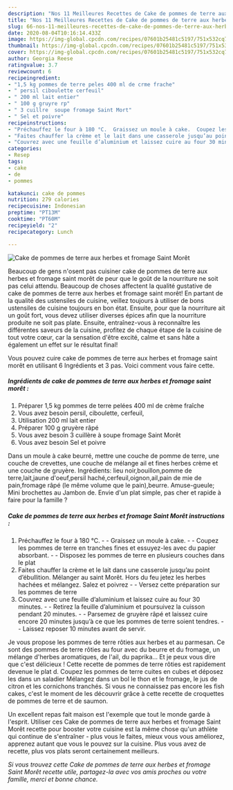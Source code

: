 ```yaml
---
description: "Nos 11 Meilleures Recettes de Cake de pommes de terre aux herbes et fromage Saint Morêt"
title: "Nos 11 Meilleures Recettes de Cake de pommes de terre aux herbes et fromage Saint Morêt"
slug: 66-nos-11-meilleures-recettes-de-cake-de-pommes-de-terre-aux-herbes-et-fromage-saint-moret
date: 2020-08-04T10:16:14.433Z
image: https://img-global.cpcdn.com/recipes/07601b25481c5197/751x532cq70/cake-de-pommes-de-terre-aux-herbes-et-fromage-saint-moret-photo-principale-de-la-recette.jpg
thumbnail: https://img-global.cpcdn.com/recipes/07601b25481c5197/751x532cq70/cake-de-pommes-de-terre-aux-herbes-et-fromage-saint-moret-photo-principale-de-la-recette.jpg
cover: https://img-global.cpcdn.com/recipes/07601b25481c5197/751x532cq70/cake-de-pommes-de-terre-aux-herbes-et-fromage-saint-moret-photo-principale-de-la-recette.jpg
author: Georgia Reese
ratingvalue: 3.7
reviewcount: 6
recipeingredient:
- "1,5 kg pommes de terre peles 400 ml de crme frache"
- " persil ciboulette cerfeuil"
- " 200 ml lait entier"
- " 100 g gruyre rp"
- " 3 cuillre  soupe fromage Saint Mort"
- " Sel et poivre"
recipeinstructions:
- "Préchauffez le four à 180 °C.  Graissez un moule à cake.  Coupez les pommes de terre en tranches fines et essuyez-les avec du papier absorbant.  Disposez les pommes de terre en plusieurs couches dans le plat"
- "Faites chauffer la crème et le lait dans une casserole jusqu’au point d’ébullition. Mélanger au saint Morêt. Hors du feu jetez les herbes hachées et mélangez. Salez et poivrez   Versez cette préparation sur les pommes de terre"
- "Couvrez avec une feuille d’aluminium et laissez cuire au four 30 minutes.  Retirez la feuille d’aluminium et poursuivez la cuisson pendant 20 minutes.  Parsemez de gruyère râpé et laissez cuire encore 20 minutes jusqu’à ce que les pommes de terre soient tendres.  Laissez reposer 10 minutes avant de servir."
categories:
- Resep
tags:
- cake
- de
- pommes

katakunci: cake de pommes 
nutrition: 279 calories
recipecuisine: Indonesian
preptime: "PT13M"
cooktime: "PT60M"
recipeyield: "2"
recipecategory: Lunch

---
```



![Cake de pommes de terre aux herbes et fromage Saint Morêt](https://img-global.cpcdn.com/recipes/07601b25481c5197/751x532cq70/cake-de-pommes-de-terre-aux-herbes-et-fromage-saint-moret-photo-principale-de-la-recette.jpg)

Beaucoup de gens n'osent pas cuisiner cake de pommes de terre aux herbes et fromage saint morêt de peur que le goût de la nourriture ne soit pas celui attendu. Beaucoup de choses affectent la qualité gustative de cake de pommes de terre aux herbes et fromage saint morêt! En partant de la qualité des ustensiles de cuisine, veillez toujours à utiliser de bons ustensiles de cuisine toujours en bon état. Ensuite, pour que la nourriture ait un goût fort, vous devez utiliser diverses épices afin que la nourriture produite ne soit pas plate. Ensuite, entraînez-vous à reconnaître les différentes saveurs de la cuisine, profitez de chaque étape de la cuisine de tout votre cœur, car la sensation d'être excité, calme et sans hâte a également un effet sur le résultat final!

<!--inarticleads1-->

Vous pouvez cuire cake de pommes de terre aux herbes et fromage saint morêt en utilisant 6 Ingrédients et 3 pas. Voici comment vous faire cette.

##### Ingrédients de cake de pommes de terre aux herbes et fromage saint morêt :

1. Préparer 1,5 kg pommes de terre pelées 400 ml de crème fraîche
1. Vous avez besoin  persil, ciboulette, cerfeuil,
1. Utilisation  200 ml lait entier
1. Préparer  100 g gruyère râpé
1. Vous avez besoin  3 cuillère à soupe fromage Saint Morêt
1. Vous avez besoin  Sel et poivre


Dans un moule à cake beurré, mettre une couche de pomme de terre, une couche de crevettes, une couche de mélange ail et fines herbes crème et une couche de gruyère. Ingrédients: lieu noir,bouillon,pomme de terre,lait,jaune d&#39;oeuf,persil haché,cerfeuil,oignon,ail,pain de mie de pain,fromage râpé (le même volume que le pain),beurre. Amuse-gueule; Mini brochettes au Jambon de. Envie d&#39;un plat simple, pas cher et rapide à faire pour la famille ? 

<!--inarticleads2-->

##### Cake de pommes de terre aux herbes et fromage Saint Morêt instructions :

1. Préchauffez le four à 180 °C. -  - Graissez un moule à cake. -  - Coupez les pommes de terre en tranches fines et essuyez-les avec du papier absorbant. -  - Disposez les pommes de terre en plusieurs couches dans le plat
1. Faites chauffer la crème et le lait dans une casserole jusqu’au point d’ébullition. Mélanger au saint Morêt. Hors du feu jetez les herbes hachées et mélangez. Salez et poivrez  -  - Versez cette préparation sur les pommes de terre
1. Couvrez avec une feuille d’aluminium et laissez cuire au four 30 minutes. -  - Retirez la feuille d’aluminium et poursuivez la cuisson pendant 20 minutes. -  - Parsemez de gruyère râpé et laissez cuire encore 20 minutes jusqu’à ce que les pommes de terre soient tendres. -  - Laissez reposer 10 minutes avant de servir.


Je vous propose les pommes de terre rôties aux herbes et au parmesan. Ce sont des pommes de terre rôties au four avec du beurre et du fromage, un mélange d&#39;herbes aromatiques, de l&#39;ail, du paprika… Et je peux vous dire que c&#39;est délicieux ! Cette recette de pommes de terre rôties est rapidement devenue le plat d. Coupez les pommes de terre cuites en cubes et déposez les dans un saladier Mélangez dans un bol le thon et le fromage, le jus de citron et les cornichons tranchés. Si vous ne connaissez pas encore les fish cakes, c&#39;est le moment de les découvrir grâce à cette recette de croquettes de pommes de terre et de saumon. 

<!--inarticleads1-->

<p>
Un excellent repas fait maison est l'exemple que tout le monde garde à l'esprit. Utiliser ces Cake de pommes de terre aux herbes et fromage Saint Morêt recette pour booster votre cuisine est la même chose qu'un athlète qui continue de s'entraîner - plus vous le faites, mieux vous vous améliorez, apprenez autant que vous le pouvez sur la cuisine. Plus vous avez de recette, plus vos plats seront certainement meilleurs.
</p>

<p>
<i>Si vous trouvez cette Cake de pommes de terre aux herbes et fromage Saint Morêt recette utile, partagez-la avec vos amis proches ou votre famille, merci et bonne chance.</i>
</p>

